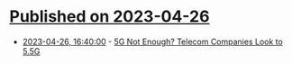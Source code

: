 # [Published on 2023-04-26](index.md)

* [2023-04-26, 16:40:00](https://tech.slashdot.org/story/23/04/26/1148245/5g-not-enough-telecom-companies-look-to-55g?utm_source=rss1.0mainlinkanon&utm_medium=feed) - [5G Not Enough? Telecom Companies Look to 5.5G](https://tech.slashdot.org/story/23/04/26/1148245/5g-not-enough-telecom-companies-look-to-55g?utm_source=rss1.0mainlinkanon&utm_medium=feed)
